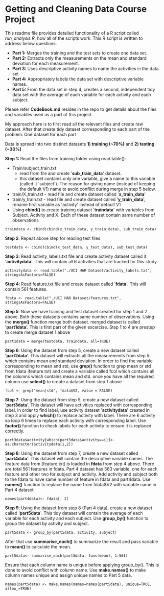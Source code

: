 # Getting and Cleaning Data Course Project

This readme file provides detailed functionality of a R script called *run_analysis.R*, how all of the scripts work. This R script is written to address below questions. 
* **Part 1:** Merges the training and the test sets to create one data set.
* **Part 2:** Extracts only the measurements on the mean and standard deviation for each measurement. 
* **Part 3:** Uses descriptive activity names to name the activities in the data set
* **Part 4:** Appropriately labels the data set with descriptive variable names. 
* **Part 5:** From the data set in step 4, creates a second, independent tidy data set with the average of each variable for each activity and each subject.

Please refer **CodeBook.md** resides in the repo to get details about the files and variables used as a part of this project. 

My approach here is to first read all the relevant files and create raw dataset. After that create tidy dataset corresponding to each part of the problem. One dataset for each part

Data is spread into two distinct datasets **1) training (~70%)** and **2) testing (~30%)**

**Step 1:** Read the files from training folder using read.table():
- Train/subject_train.txt
    - read from file and create '**sub_train_data**' dataset.
    - this dataset contains only one variable, give a name to this variable (called it 'subject'). The reason for giving name (instead of keeping the default V1) name to avoid conflict during merge in step 5 below.
- train/X_train.txt - read file and create dataset called '**x_train_data**'
- train/y_train.txt - read file and create dataset called '**y_train_data**', rename first variable as 'activity' instead of default V1
- Using **cbind()** to create training dataset '**traindata**' with variables from Subject, Activity and X. Each of these dataset contain same number of observations
```{r}
traindata <- cbind(cbind(x_train_data, y_train_data), sub_train_data)
```

**Step 2**: Repeat above step for reading test files
```{r}
testdata <- cbind(cbind(x_test_data, y_test_data), sub_test_data)
```

**Step 3**: Read activity_labels.txt file and create activity dataset called it '**activitydata**'. This will contain all 6 activities that are tracked for this study 
```{r}
activitydata <- read.table("./UCI HAR Dataset/activity_labels.txt", stringsAsFactors=FALSE)
```

**Step 4**: Read feature.txt file and create dataset called '**fdata**'. This will contain 561 features.
```{r}
fdata <- read.table("./UCI HAR Dataset/features.txt", stringsAsFactors=FALSE)
```

**Step 5**: Now we have training and test dataset created for step 1 and 2 above. Both these datasets contains same number of observations. Using the **merge()** function merge both dataset. merged dataset is called '**part1data**'. This is first part of the given excercise. Step 1 to 4 are prestep to create merge dataset
1 above
```{r}
part1data = merge(testdata, traindata, all=TRUE)
```

**Step 6**: Using the dataset from step 5, create a new dataset called '**part2data**'. This dataset will extracts all the measurements from step 5 which contains mean and standard deviation. In order to find the variable corresponding to mean and std, use **grep()** function to grep mean or std from fdata (feature.txt) and create a variable called fcol which contains all the columns which contains mean and std. once you have all the required column use **select()** to create a dataset from step 1 above
```{r}
fcol <- grep("mean|std", fdata$V2, value = FALSE)
```

**Step 7**: Using the dataset from step 5, create a new dataset called '**part3data**'. This dataset will have activities replaced with corresponding label. In order to find label, use activity dataset '**activitydata**' created in step 3 and apply **which()** to replace activity with label. There are 6 activity so loop 6 times to replace each activity with corresponding label. Use **factor()** function to check labels for each activity to ensure it is replaced correctly. 
```{r}
part3data$activity[which(part3data$activity==i)]<-as.character(activitydata[i,2])
```

**Step 8**: Using the dataset from step 7, create a new dataset called '**part4data**'. This dataset will contain the descriptive variable names. The feature data from (feature.txt) is loaded in **fdata** from step 4 above. There are total 561 features in fdata. Part 4 dataset has 563 variable, one for each feature and other two for subject and activity. Add activity and subject both to the fdata to have same number of feature in fdata and part4data. Use **names()** function to replace the name from fdata$V2 with variable name in Part 4 dataset
```{r}
names(part4data)<- fdata[, 2]
```

**Step 9**: Using the dataset from step 8 (Part 4 data), create a new dataset called '**part5data**'. This tidy dataset will contain the average of each variable for each activity and each subject. Use **group_by()** function to group the dataset by activity and subject. 

```{r}
part5data <- group_by(part5data, activity, subject)
```
After that use **summarise_each()** to summarize the result and pass variable to **mean()** to calculate the mean. 
```{r}
part5data<- summarise_each(part5data, funs(mean), 1:561)
```
Ensure that each column name is unique before applying group_by(). This is done to avoid conflict with column name. Use **make.names()** to make column names unique and assign unique names to Part 5 data.
```{r}
names(part5data) <- make.names(names=names(part5data), unique=TRUE, allow_=TRUE)
```

